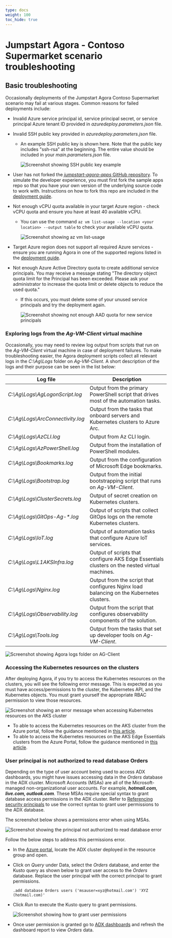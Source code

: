 ```yaml
---
type: docs
weight: 100
toc_hide: true
---
```


# Jumpstart Agora - Contoso Supermarket scenario troubleshooting

## Basic troubleshooting

Occasionally deployments of the Jumpstart Agora Contoso Supermarket scenario may fail at various stages. Common reasons for failed deployments include:

- Invalid Azure service principal id, service principal secret, or service principal Azure tenant ID provided in _azuredeploy.parameters.json_ file.

- Invalid SSH public key provided in _azuredeploy.parameters.json_ file.
  - An example SSH public key is shown here. Note that the public key includes "ssh-rsa" at the beginning. The entire value should be included in your _main.parameters.json_ file.

    ![Screenshot showing SSH public key example](./img/ssh_example.png)

- User has not forked the [_jumpstart-agora-apps_ GitHub repository](https://github.com/microsoft/jumpstart-agora-apps). To simulate the developer experience, you must first fork the sample apps repo so that you have your own version of the underlying source code to work with. Instructions on how to fork this repo are included in the [deployment guide](/azure_jumpstart_ag/contoso_supermarket/deployment/).

- Not enough vCPU quota available in your target Azure region - check vCPU quota and ensure you have at least 40 available vCPU.
  - You can use the command ```az vm list-usage --location <your location> --output table``` to check your available vCPU quota.

    ![Screenshot showing az vm list-usage](./img/az_vm_list_usage.png)

- Target Azure region does not support all required Azure services - ensure you are running Agora in one of the supported regions listed in the [deployment guide](/azure_jumpstart_ag/contoso_supermarket/deployment/).

- Not enough Azure Active Directory quota to create additional service principals. You may receive a message stating "The directory object quota limit for the Principal has been exceeded. Please ask your administrator to increase the quota limit or delete objects to reduce the used quota."
  - If this occurs, you must delete some of your unused service principals and try the deployment again.

    ![Screenshot showing not enough AAD quota for new service principals](./img/aad_quota_exceeded.png)

### Exploring logs from the _Ag-VM-Client_ virtual machine

Occasionally, you may need to review log output from scripts that run on the _Ag-VM-Client_ virtual machine in case of deployment failures. To make troubleshooting easier, the Agora deployment scripts collect all relevant logs in the _C:\Ag\Logs_ folder on _Ag-VM-Client_. A short description of the logs and their purpose can be seen in the list below:

| Log file | Description |
| ------- | ----------- |
| _C:\Ag\Logs\AgLogonScript.log_ | Output from the primary PowerShell script that drives most of the automation tasks. |
| _C:\Ag\Logs\ArcConnectivity.log_ | Output from the tasks that onboard servers and Kubernetes clusters to Azure Arc. |
| _C:\Ag\Logs\AzCLI.log_ | Output from Az CLI login. |
| _C:\Ag\Logs\AzPowerShell.log_ | Output from the installation of PowerShell modules. |
| _C:\Ag\Logs\Bookmarks.log_ | Output from the configuration of Microsoft Edge bookmarks. |
| _C:\Ag\Logs\Bootstrap.log_ | Output from the initial bootstrapping script that runs on _Ag-VM-Client_. |
| _C:\Ag\Logs\ClusterSecrets.log_ | Output of secret creation on Kubernetes clusters. |
| _C:\Ag\Logs\GitOps-Ag-*.log_ | Output of scripts that collect GitOps logs on the remote Kubernetes clusters. |
| _C:\Ag\Logs\IoT.log_ | Output of automation tasks that configure Azure IoT services. |
| _C:\Ag\Logs\L1AKSInfra.log_ | Output of scripts that configure AKS Edge Essentials clusters on the nested virtual machines. |
| _C:\Ag\Logs\Nginx.log_ | Output from the script that configures Nginx load balancing on the Kubernetes clusters. |
| _C:\Ag\Logs\Observability.log_ | Output from the script that configures observability components of the solution. |
| _C:\Ag\Logs\Tools.log_ | Output from the tasks that set up developer tools on _Ag-VM-Client_. |

  ![Screenshot showing Agora logs folder on AG-Client](./img/logs_folder.png)

### Accessing the Kubernetes resources on the clusters

After deploying Agora, if you try to access the Kubernetes resources on the clusters, you will see the following error message. This is expected as you must have access/permissions to the cluster, the Kubernetes API, and the Kubernetes objects. You must grant yourself the appropriate RBAC permission to view those resources.

  ![Screenshot showing an error message when accessing Kubernetes resources on the AKS cluster](./img/aks_resources_access.png)

- To able to access the Kubernetes resources on the AKS cluster from the Azure portal, follow the guidance mentioned in [this article](https://learn.microsoft.com/azure/aks/kubernetes-portal?tabs=azure-cli#unauthorized-access).
- To able to access the Kubernetes resources on the AKS Edge Essentials clusters from the Azure Portal, follow the guidance mentioned in [this article](https://learn.microsoft.com/azure/azure-arc/kubernetes/cluster-connect).

### User principal is not authorized to read database Orders

Depending on the type of user account being used to access ADX dashboards, you might have issues accessing data in the _Orders_ database in the ADX cluster. Microsoft Accounts (MSAs) are all of the Microsoft-managed non-organizational user accounts. For example, **_hotmail.com, live.com, outlook.com_**. These MSAs require special syntax to grant database access permissions in the ADX cluster. Refer to [Referencing security principals](https://learn.microsoft.com/azure/data-explorer/kusto/management/referencing-security-principals#microsoft-accounts-msas) to use the correct syntax to grant user permissions to the ADX database.

The screenshot below shows a permissions error when using MSAs.

  ![Screenshot showing the principal not authorized to read database error](./img/adx-principal-not-authorized.png)

Follow the below steps to address this permissions error.

- In the [Azure portal](https://portal.azure.com/), locate the ADX cluster deployed in the resource group and open.
- Click on _Query_ under Data, select the _Orders_ database, and enter the Kusto query as shown below to grant user access to the _Orders_ database. Replace the user principal with the correct principal to grant permissions.

  ```shell
  .add database Orders users ('msauser=xyz@hotmail.com') 'XYZ (hotmail.com)'
  ```

- Click _Run_ to execute the Kusto query to grant permissions.

  ![Screenshot showing how to grant user permissions](./img/adx-database-grant-user-access.png)

- Once user permission is granted go to [ADX dashboards](https://dataexplorer.azure.com/dashboards) and refresh the dashboard report to view _Orders_ data.
